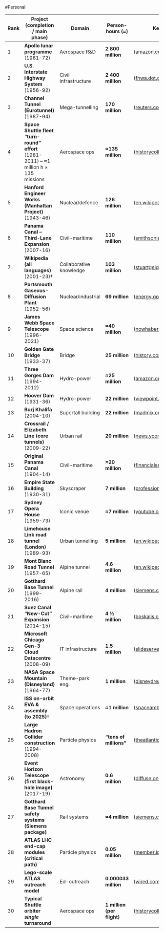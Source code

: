 #Personal 

|Rank|Project (completion / main phase)|Domain|Person-hours (≈)|Key source(s)|
|---|---|---|---|---|
|1|**Apollo lunar programme** (1961-72)|Aerospace R&D|**2 800 million**|([amazon.com](https://www.amazon.com/One-Giant-Leap-Impossible-Mission/dp/1508286566?utm_source=chatgpt.com "One Giant Leap: The Impossible Mission That Flew Us to the Moon"))|
|2|**U.S. Interstate Highway System** (1956-92)|Civil infrastructure|**2 400 million**|([fhwa.dot.gov](https://www.fhwa.dot.gov/infrastructure/30thannv.cfm?utm_source=chatgpt.com "Happy 30th Anniversary National System of Interstate and Defense ..."))|
|3|**Channel Tunnel (Eurotunnel)** (1987-94)|Mega-tunnelling|**170 million**|([reuters.com](https://www.reuters.com/article/world/uk/factbox-key-facts-on-channel-tunnel-idUSTRE6AT4GA/?utm_source=chatgpt.com "Factbox - Key facts on Channel Tunnel \| Reuters"))|
|4|**Space Shuttle fleet “turn-round” effort** (1981-2011) – ≈1 million h × 135 missions|Aerospace ops|**≈135 million**|([historycollection.jsc.nasa.gov](https://historycollection.jsc.nasa.gov/JSCHistoryPortal/history/oral_histories/Shuttle-Mir/VanLaakJE/VanLaakJE_3-12-98.htm?utm_source=chatgpt.com "James E. Van Laak Oral History - NASA"))|
|5|**Hanford Engineer Works (Manhattan Project)** (1943-46)|Nuclear/defence|**126 million**|([en.wikipedia.org](https://en.wikipedia.org/wiki/Hanford_Engineer_Works?utm_source=chatgpt.com "Hanford Engineer Works - Wikipedia"))|
|6|**Panama Canal – Third-Lane Expansion** (2007-16)|Civil-maritime|**110 million**|([smithsonianmag.com](https://www.smithsonianmag.com/smart-news/commemorate-panama-canals-expansion-these-photos-from-its-construction-180959546/?utm_source=chatgpt.com "Commemorate the Panama Canal's Expansion With These Photos ..."))|
|7|**Wikipedia (all languages)** (2001-23)†|Collaborative knowledge|**103 million**|([stuartgeiger.com](https://stuartgeiger.com/cscw-sessions.pdf?utm_source=chatgpt.com "[PDF] Using Edit Sessions to Measure Participation in Wikipedia"))|
|8|**Portsmouth Gaseous-Diffusion Plant** (1952-56)|Nuclear/industrial|**69 million**|([energy.gov](https://www.energy.gov/pppo/portsmouth-background?utm_source=chatgpt.com "Portsmouth Background \| Department of Energy"))|
|9|**James Webb Space Telescope** (1996-2021)|Space science|**≈40 million**|([nowhabersham.com](https://nowhabersham.com/the-sky-this-week-james-webb-space-telescope/?utm_source=chatgpt.com "The Sky this Week: James Webb Space Telescope - Now Habersham"))|
|10|**Golden Gate Bridge** (1933-37)|Bridge|**25 million**|([history.com](https://www.history.com/shows/modern-marvels/season-2/episode-6?utm_source=chatgpt.com "Watch Modern Marvels Season 2 Episode 6 \| HISTORY Channel"))|
|11|**Three Gorges Dam** (1994-2012)|Hydro-power|**≈25 million**|([amazon.com](https://www.amazon.com/Modern-Marvels-Volume-1/dp/B00B6YGH9M?utm_source=chatgpt.com "Modern Marvels Volume 1 - Amazon.com"))|
|12|**Hoover Dam** (1931-36)|Hydro-power|**22 million**|([viewpoint.com](https://www.viewpoint.com/blog/7-modern-marvels-in-construction?utm_source=chatgpt.com "7 Modern Marvels in Construction \| Viewpoint \| Trimble"))|
|13|**Burj Khalifa** (2004-10)|Supertall building|**22 million**|([madmix.co.uk](https://www.madmix.co.uk/blog/ten-of-the-worlds-most-impressive-structures-made-with-concrete/?utm_source=chatgpt.com "Concrete Company Cambridgeshire \| Concrete Structures - Madmix"))|
|14|**Crossrail / Elizabeth Line (core tunnels)** (2009-22)|Urban rail|**20 million**|([news.ycombinator.com](https://news.ycombinator.com/item?id=11659970&utm_source=chatgpt.com "Exploring the Elizabeth line, one of the world's largest construction ..."))|
|15|**Original Panama Canal** (1904-14)|Civil-maritime|**≈20 million**|([financialservices.house.gov](https://financialservices.house.gov/burdentracker/?utm_source=chatgpt.com "Dodd-Frank Burden Tracker - House Committee on Financial Services"))|
|16|**Empire State Building** (1930-31)|Skyscraper|**7 million**|([professionalroofing.net](https://www.professionalroofing.net/WebExclusives/Story/empire-state-building-by-the-numbers/487?utm_source=chatgpt.com "Empire State Building by the numbers - Professional Roofing"))|
|17|**Sydney Opera House** (1959-73)|Iconic venue|**≈7 million**|([youtube.com](https://www.youtube.com/shorts/lywUP3aFTIQ?utm_source=chatgpt.com "14 years. 7 million man-hours.The Sydney Opera House ... - YouTube"))|
|18|**Limehouse Link road tunnel (London)** (1989-93)|Urban tunnelling|**5 million**|([en.wikipedia.org](https://en.wikipedia.org/wiki/Limehouse_Link_tunnel?utm_source=chatgpt.com "Limehouse Link tunnel"))|
|19|**Mont Blanc Road Tunnel** (1957-65)|Alpine tunnel|**4.6 million**|([en.wikipedia.org](https://en.wikipedia.org/wiki/Mont_Blanc_Tunnel?utm_source=chatgpt.com "Mont Blanc Tunnel"))|
|20|**Gotthard Base Tunnel** (1999-2016)|Alpine rail|**4 million**|([siemens.com](https://www.siemens.com/global/en/products/buildings/references/gotthard-base-tunnel.html?utm_source=chatgpt.com "Gotthard Base Tunnel - Siemens Global"))|
|21|**Suez Canal “New-Cut” Expansion** (2014-15)|Civil-maritime|**4 ½ million**|([boskalis.com](https://boskalis.com/about-us/projects/channel-expansion-suez?utm_source=chatgpt.com "Channel expansion, Suez - Boskalis"))|
|22|**Microsoft Chicago Gen-3 Cloud Datacentre** (2008-09)|IT infrastructure|**1.5 million**|([slideserve.com](https://www.slideserve.com/candid/how-microsoft-manages-its-cloud-infrastructure-at-a-huge-scale-powerpoint-ppt-presentation?utm_source=chatgpt.com "How Microsoft Manages Its Cloud Infrastructure at a Huge Scale"))|
|23|**NASA Space Mountain (Disneyland)** (1964-77)|Theme-park eng.|**1 million**|([disneydreamer.com](https://disneydreamer.com/space-mountain-50th/?utm_source=chatgpt.com "Space Mountain 50th - DisneyDreamer.com"))|
|24|**ISS on-orbit EVA & assembly (to 2025)**‡|Space operations|**≈1 million**|([spaceambition.substack.com](https://spaceambition.substack.com/p/medicine-for-space-and-space-for?utm_source=chatgpt.com "Medicine for space and space for medicine - Space Ambition"))|
|25|**Large Hadron Collider construction** (1994-2008)|Particle physics|**“tens of millions”**|([theatlantic.com](https://www.theatlantic.com/technology/archive/2012/07/faster-stronger-earlier-the-american-particle-accelerator-that-never-was/259512/?utm_source=chatgpt.com "Faster, Stronger, Earlier: The American Particle Accelerator That ..."))|
|26|**Event Horizon Telescope (first black-hole image)** (2017-19)|Astronomy|**0.6 million**|([diffuse.one](https://diffuse.one/p/d1-003?utm_source=chatgpt.com "estimating the cost of all discoveries - diffuse.one"))|
|27|**Gotthard Base Tunnel safety systems (Siemens package)**|Rail systems|**≈4 million**|([siemens.com](https://www.siemens.com/global/en/products/buildings/references/gotthard-base-tunnel.html?utm_source=chatgpt.com "Gotthard Base Tunnel - Siemens Global"))|
|28|**ATLAS LHC end-cap modules (critical path)**|Particle physics|**0.05 million**|([member.ipmu.jp](https://member.ipmu.jp/yuji.tachikawa/stringsmirrors/2008/Engelen.pdf?utm_source=chatgpt.com "[PDF] Detectors at the Large Hadron Collider"))|
|29|**Lego-scale ATLAS outreach model**|Ed-outreach|**0.000033 million**|([wired.com](https://www.wired.com/2011/11/lego-atlas?utm_source=chatgpt.com "The Lego ATLAS Will Detect All Your Lego Particles"))|
|30|**Typical Shuttle orbiter _single_ turnaround**|Aerospace ops|**1 million (per flight)**|([historycollection.jsc.nasa.gov](https://historycollection.jsc.nasa.gov/JSCHistoryPortal/history/oral_histories/Shuttle-Mir/VanLaakJE/VanLaakJE_3-12-98.htm?utm_source=chatgpt.com "James E. Van Laak Oral History - NASA"))|